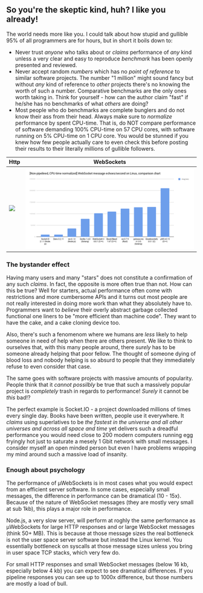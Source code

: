 ## So you're the skeptic kind, huh? I like you already!

The world needs more like you. I could talk about how stupid and gullible 95% of all programmers are for hours, but in short it boils down to:

* Never trust *anyone* who talks about or *claims* performance of *any* kind unless a very clear and easy to reproduce *benchmark* has been openly presented and reviewed.
* Never accept random *numbers* which has no *point of reference* to similar software projects. The number "1 million" might sound fancy but without *any* kind of reference to *other* projects there's no knowing the worth of such a number. Comparative benchmarks are the only ones worth taking in. Think for yourself - how can the author claim "fast" if he/she has no benchmarks of what *others* are doing?
* Most people who do benchmarks are complete bunglers and do not know their ass from their head. Always make sure to *normalize* performance by spent CPU-time. That is, do NOT compare performance of software demanding 100% CPU-time on 57 CPU cores, with software running on 5% CPU-time on 1 CPU core. You would be stunned if you knew how few people actually care to even check this before posting their results to their literally millions of gullible followers.

Http | WebSockets
--- | ---
![](../misc/bigshot_lineup.png) | ![](../misc/websocket_lineup.png)

### The bystander effect
Having many users and many "stars" does not constitute a confirmation of any such *claims*. In fact, the opposite is more often true than not. How can this be true? Well for starters, actual performance often come with restrictions and more cumbersome APIs and it turns out most people are not really interested in doing more work than what they absolutely have to. Programmers want to *believe* their overly abstract garbage collected functional one liners to be "more efficient than machine code". They want to have the cake, and a cake cloning device too.

Also, there's such a fenomenom where we humans are *less* likely to help someone in need of help when there are others present. We like to think to ourselves that, with this many people around, there *surely* has to be someone already helping that poor fellow. The thought of someone dying of blood loss and nobody helping is so absurd to people that they immediately refuse to even consider that case.

The same goes with software projects with massive amounts of popularity. People think that it *cannot possilbly* be true that such a massively popular project is *completely* trash in regards to performance! *Surely* it cannot be *this* bad!?

The perfect example is Socket.IO - a project downloaded millions of times every single day. Books have been written, people use it everywhere. It *claims* using superlatives to be *the fastest in the universe and all other universes and across all space and time* yet delivers such a dreadful performance you would need close to 200 modern computers running egg fryingly hot just to saturate a mesely 1 Gbit network with small messages. I consider myself an open minded person but even I have problems wrapping my mind around such a massive load of insanity.

### Enough about psychology
The performance of µWebSockets is in most cases what you would expect from an efficient server software. In some cases, especially small messages, the difference in performance can be dramatical (10 - 15x). Because of the nature of WebSocket messages (they are mostly very small at sub 1kb), this plays a major role in performance.

Node.js, a very slow server, will perform at roghly the same performance as µWebSockets for large HTTP responses and or large WebSocket messages (think 50+ MB). This is because at those message sizes the real bottleneck is not the user space server software but instead the Linux kernel. You essentially bottleneck on syscalls at those message sizes unless you bring in user space TCP stacks, which very few do.

For small HTTP responses and small WebSocket messages (below 16 kb, especially below 4 kb) you can expect to see dramatical differences. If you pipeline responses you can see up to 1000x difference, but those numbers are mostly a load of bull.
